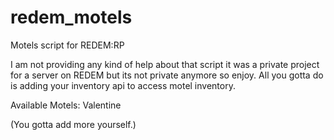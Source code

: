 # redem_motels
Motels script for REDEM:RP

I am not providing any kind of help about that script it was a private project for a server on REDEM but its not private anymore so enjoy.
All you gotta do is adding your inventory api to access motel inventory.

Available Motels:
Valentine

(You gotta add more yourself.)
